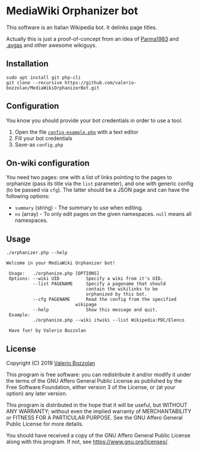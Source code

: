 # MediaWiki Orphanizer bot

This software is an Italian Wikipedia bot. It delinks page titles.

Actually this is just a proof-of-concept from an idea of [Parma1983](https://it.wikipedia.org/wiki/Utente:Parma1983) and [.avgas](https://it.wikipedia.org/wiki/Utente:.avgas) and other awesome wikiguys.

## Installation

	sudo apt install git php-cli
	git clone --recursive https://github.com/valerio-bozzolan/MediaWikiOrphanizerBot.git

## Configuration

You know you should provide your bot credentials in order to use a tool.

1. Open the file [`config-example.php`](config-example.php) with a text editor
2. Fill your bot credentials
3. Save-as `config.php`

## On-wiki configuration
You need two pages: one with a list of links pointing to the pages to orphanize (pass its title via the `list` parameter),
and one with generic config (to be passed via `cfg`). The latter should be a JSON page and can have the following options:

 * `summary` (string) - The summary to use when editing.
 * `ns` (array) - To only edit pages on the given namespaces. `null` means all namespaces.

## Usage

	./orphanizer.php --help

```
Welcome in your MediaWiki Orphanizer bot!

 Usage:   ./orphanize.php [OPTIONS]
 Options: --wiki UID          Specify a wiki from it's UID.
          --list PAGENAME     Specify a pagename that should
                              contain the wikilinks to be
                              orphanized by this bot.
          --cfg PAGENAME      Read the config from the specified
	                      wikipage
          --help              Show this message and quit.
 Example:
          ./orphanize.php --wiki itwiki --list Wikipedia:PDC/Elenco

 Have fun! by Valerio Bozzolan
```

## License

Copyright (C) 2019 [Valerio Bozzolan](https://it.wikipedia.org/wiki/Utente:Valerio_Bozzolan)

This program is free software: you can redistribute it and/or modify
it under the terms of the GNU Affero General Public License as
published by the Free Software Foundation, either version 3 of the
License, or (at your option) any later version.

This program is distributed in the hope that it will be useful,
but WITHOUT ANY WARRANTY; without even the implied warranty of
MERCHANTABILITY or FITNESS FOR A PARTICULAR PURPOSE. See the
GNU Affero General Public License for more details.

You should have received a copy of the GNU Affero General Public License
along with this program. If not, see <https://www.gnu.org/licenses/>.
